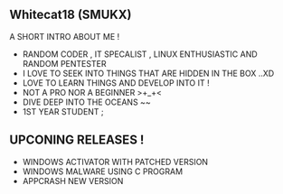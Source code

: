 ## Whitecat18 (SMUKX)

A SHORT INTRO ABOUT ME ! 

- RANDOM CODER , IT SPECALIST , LINUX ENTHUSIASTIC AND RANDOM PENTESTER
- I LOVE TO SEEK INTO THINGS THAT ARE HIDDEN IN THE BOX ..XD
- LOVE TO LEARN THINGS AND DEVELOP INTO IT !
- NOT A PRO NOR A BEGINNER >+_+<
- DIVE DEEP INTO THE OCEANS ~~
- 1ST YEAR STUDENT ;

<!---
Whitecat18/Whitecat18 is a ✨ special ✨ repository because its `README.md` (this file) appears on your GitHub profile.
You can click the Preview link to take a look at your changes.
--->


## UPCONING RELEASES !

* WINDOWS ACTIVATOR WITH PATCHED VERSION 
* WINDOWS MALWARE USING C PROGRAM 
* APPCRASH NEW VERSION




